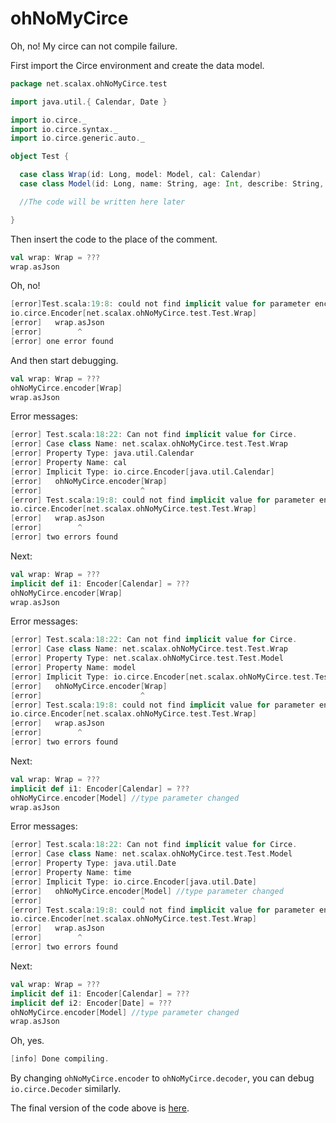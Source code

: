 ohNoMyCirce
==============

Oh, no! My circe can not compile failure.

First import the Circe environment and create the data model.

```scala
package net.scalax.ohNoMyCirce.test

import java.util.{ Calendar, Date }

import io.circe._
import io.circe.syntax._
import io.circe.generic.auto._

object Test {

  case class Wrap(id: Long, model: Model, cal: Calendar)
  case class Model(id: Long, name: String, age: Int, describe: String, time: Date)

  //The code will be written here later

}
```

Then insert the code to the place of the comment.

```scala
val wrap: Wrap = ???
wrap.asJson
```

Oh, no!
```scala
[error]Test.scala:19:8: could not find implicit value for parameter encoder:
io.circe.Encoder[net.scalax.ohNoMyCirce.test.Test.Wrap]
[error]   wrap.asJson
[error]        ^
[error] one error found
```

And then start debugging.
```scala
val wrap: Wrap = ???
ohNoMyCirce.encoder[Wrap]
wrap.asJson
```

Error messages:
```scala
[error] Test.scala:18:22: Can not find implicit value for Circe.
[error] Case class Name: net.scalax.ohNoMyCirce.test.Test.Wrap
[error] Property Type: java.util.Calendar
[error] Property Name: cal
[error] Implicit Type: io.circe.Encoder[java.util.Calendar]
[error]   ohNoMyCirce.encoder[Wrap]
[error]                      ^
[error] Test.scala:19:8: could not find implicit value for parameter encoder:
io.circe.Encoder[net.scalax.ohNoMyCirce.test.Test.Wrap]
[error]   wrap.asJson
[error]        ^
[error] two errors found
```

Next:
```scala
val wrap: Wrap = ???
implicit def i1: Encoder[Calendar] = ???
ohNoMyCirce.encoder[Wrap]
wrap.asJson
```

Error messages:
```scala
[error] Test.scala:18:22: Can not find implicit value for Circe.
[error] Case class Name: net.scalax.ohNoMyCirce.test.Test.Wrap
[error] Property Type: net.scalax.ohNoMyCirce.test.Test.Model
[error] Property Name: model
[error] Implicit Type: io.circe.Encoder[net.scalax.ohNoMyCirce.test.Test.Model]
[error]   ohNoMyCirce.encoder[Wrap]
[error]                      ^
[error] Test.scala:19:8: could not find implicit value for parameter encoder:
io.circe.Encoder[net.scalax.ohNoMyCirce.test.Test.Wrap]
[error]   wrap.asJson
[error]        ^
[error] two errors found
```

Next:
```scala
val wrap: Wrap = ???
implicit def i1: Encoder[Calendar] = ???
ohNoMyCirce.encoder[Model] //type parameter changed
wrap.asJson
```

Error messages:
```scala
[error] Test.scala:18:22: Can not find implicit value for Circe.
[error] Case class Name: net.scalax.ohNoMyCirce.test.Test.Model
[error] Property Type: java.util.Date
[error] Property Name: time
[error] Implicit Type: io.circe.Encoder[java.util.Date]
[error]   ohNoMyCirce.encoder[Model] //type parameter changed
[error]                      ^
[error] Test.scala:19:8: could not find implicit value for parameter encoder:
io.circe.Encoder[net.scalax.ohNoMyCirce.test.Test.Wrap]
[error]   wrap.asJson
[error]        ^
[error] two errors found
```

Next:
```scala
val wrap: Wrap = ???
implicit def i1: Encoder[Calendar] = ???
implicit def i2: Encoder[Date] = ???
ohNoMyCirce.encoder[Model] //type parameter changed
wrap.asJson
```

Oh, yes.
```scala
[info] Done compiling.
```

By changing `ohNoMyCirce.encoder` to `ohNoMyCirce.decoder`,
you can debug `io.circe.Decoder` similarly.

The final version of the code above is [here](https://github.com/djx314/ohNoMyCirce/blob/master/src/test/scala/net/scalax/ohNoMyCirce/test/Test.scala).

